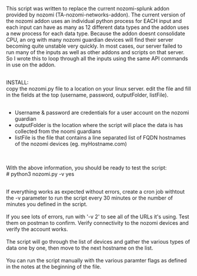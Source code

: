 This script was written to replace the current nozomi-splunk addon provided by nozomi (TA-nozomi-networks-addon).  The current version of the nozomi addon uses an individual python process for EACH input and each input can have as many as 12 different data types and the addon uses a new process for each data type.   Because the addon doesnt consolidate CPU, an org with many nozomi guardian devices will find their server becoming quite unstable very quickly.  In most cases, our server failed to run many of the inputs as well as other addons and scripts on that server.  So I wrote this to loop through all the inputs using the same API commands in use on the addon.  <br><br>

INSTALL: <br>
copy the nozomi.py file to a location on your linux server.  edit the file and fill in the fields at the top (username, password, outputFolder, listFile). <br><br>
<ul>
  <li>Username & password are credentials for a user account on the nozomi guardian</li>
  <li>outputFolder is the location where the script will place the data is has collected from the noomi guardians</li>
  <li>listFile is the file that contains a line separated list of FQDN hostnames of the nozomi devices (eg.  myHostname.com)</li>
  </ul>
  <br><br>
With the above information, you should be ready to test the script:<br>
# python3 nozomi.py -v yes<br><br>

If everything works as expected without errors, create a cron job withtout the -v parameter to run the script every 30 minutes or the number of minutes you defined in the script.  <br><br>
If you see lots of errors, run with '-v 2' to see all of the URLs it's using.  Test them on postman to confirm.  Verify connectivity to the nozomi devices and verify the account works.  <br><br>
The script will go through the list of devices and gather the various types of data one by one, then move to the next hostname on the list.   <br><br>
You can run the script manually with the various paramter flags as defined in the notes at the beginning of the file.<br><br>
